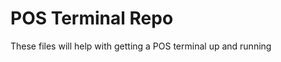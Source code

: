POS Terminal Repo
=======================

These files will help with getting a POS terminal up and running